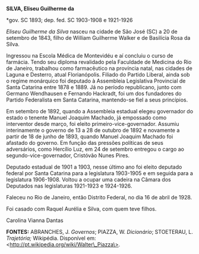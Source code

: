 **SILVA, Eliseu Guilherme da**

\*gov. SC 1893; dep. fed. SC 1903-1908 e 1921-1926

*Eliseu Guilherme da Silva* nasceu na cidade de São José (SC) a 20 de
setembro de 1843, filho de William Guilherme Walker e de Basilícia Rosa
da Silva.

Ingressou na Escola Médica de Montevidéu e aí concluiu o curso de
farmácia. Tendo seu diploma revalidado pela Faculdade de Medicina do Rio
de Janeiro, trabalhou como farmacêutico na província natal, nas cidades
de Laguna e Desterro, atual Florianópolis. Filiado do Partido Liberal,
ainda sob o regime monárquico foi deputado à Assembleia Legislativa
Provincial de Santa Catarina entre 1878 e 1889. Já no período
republicano, junto com Germano Wendhausen e Fernando Hackradt, foi um
dos fundadores do Partido Federalista em Santa Catarina, mantendo-se
fiel a seus princípios.

Em setembro de 1892, quando a Assembleia estadual elegeu governador do
estado o tenente Manuel Joaquim Machado, já empossado como interventor
desde março, foi eleito primeiro-vice-governador. Assumiu interinamente
o governo de 13 a 28 de outubro de 1892 e novamente a partir de 18 de
junho de 1893, quando Manuel Joaquim Machado foi afastado do governo. Em
função das pressões políticas de seus adversários, como Hercílio Luz, em
24 de setembro entregou o cargo ao segundo-vice-governador, Cristóvão
Nunes Pires.

Deputado estadual de 1901 a 1903, nesse último ano foi eleito deputado
federal por Santa Catarina para a legislatura 1903-1905 e em seguida
para a legislatura 1906-1908. Voltou a ocupar uma cadeira na Câmara dos
Deputados nas legislaturas 1921-1923 e 1924-1926.

Faleceu no Rio de Janeiro, então Distrito Federal, no dia 16 de abril de
1928.

Foi casado com Raquel Aurélia e Silva, com quem teve filhos.

Carolina Vianna Dantas

**FONTES:** ABRANCHES, J. *Governos*; PIAZZA, W. *Dicionário*;
STOETERAU, L. *Trajetória;* Wikipédia. Disponível em:
\<http://pt.wikipedia.org/wiki/Walter\_Piazza\>.
